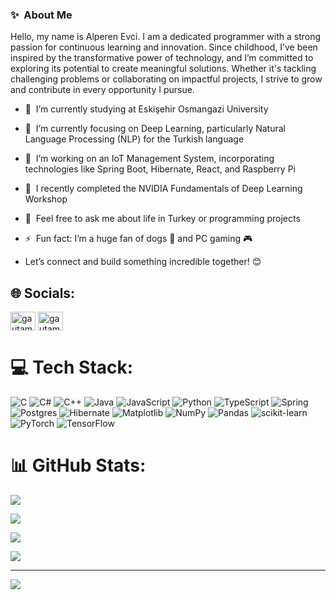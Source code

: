 ### ✨  About Me
Hello, my name is Alperen Evci. I am a dedicated programmer with a strong passion for continuous learning and innovation. Since childhood, I’ve been inspired by the transformative power of technology, and I’m committed to exploring its potential to create meaningful solutions. Whether it's tackling challenging problems or collaborating on impactful projects, I strive to grow and contribute in every opportunity I pursue.

- 🔭  I’m currently studying at Eskişehir Osmangazi University 
- 🌱  I’m currently focusing on Deep Learning, particularly Natural Language Processing (NLP) for the Turkish language
- 🚀  I’m working on an IoT Management System, incorporating technologies like Spring Boot, Hibernate, React, and Raspberry Pi
- 📜  I recently completed the NVIDIA Fundamentals of Deep Learning Workshop
- 💬  Feel free to ask me about life in Turkey or programming projects
- ⚡  Fun fact: I’m a huge fan of dogs 🐶 and PC gaming 🎮
  
- Let’s connect and build something incredible together! 😊<br>

## 🌐 Socials:
<p align="left">
<a href="https://linkedin.com/in/alperen-evci" target="blank"><img align="center" src="https://raw.githubusercontent.com/rahuldkjain/github-profile-readme-generator/master/src/images/icons/Social/linked-in-alt.svg" alt="gautamkrishnar" height="30" width="40" /></a>
<a href="https://instagram.com/evc_alperen7" target="blank"><img align="center" src="https://raw.githubusercontent.com/rahuldkjain/github-profile-readme-generator/master/src/images/icons/Social/instagram.svg" alt="gautamkrishnar" height="30" width="40" /></a>

# 💻 Tech Stack:
![C](https://img.shields.io/badge/c-%2300599C.svg?style=for-the-badge&logo=c&logoColor=white) ![C#](https://img.shields.io/badge/c%23-%23239120.svg?style=for-the-badge&logo=csharp&logoColor=white) ![C++](https://img.shields.io/badge/c++-%2300599C.svg?style=for-the-badge&logo=c%2B%2B&logoColor=white) ![Java](https://img.shields.io/badge/java-%23ED8B00.svg?style=for-the-badge&logo=openjdk&logoColor=white) ![JavaScript](https://img.shields.io/badge/javascript-%23323330.svg?style=for-the-badge&logo=javascript&logoColor=%23F7DF1E) ![Python](https://img.shields.io/badge/python-3670A0?style=for-the-badge&logo=python&logoColor=ffdd54) ![TypeScript](https://img.shields.io/badge/typescript-%23007ACC.svg?style=for-the-badge&logo=typescript&logoColor=white) ![Spring](https://img.shields.io/badge/spring-%236DB33F.svg?style=for-the-badge&logo=spring&logoColor=white) ![Postgres](https://img.shields.io/badge/postgres-%23316192.svg?style=for-the-badge&logo=postgresql&logoColor=white) ![Hibernate](https://img.shields.io/badge/Hibernate-59666C?style=for-the-badge&logo=Hibernate&logoColor=white) ![Matplotlib](https://img.shields.io/badge/Matplotlib-%23ffffff.svg?style=for-the-badge&logo=Matplotlib&logoColor=black) ![NumPy](https://img.shields.io/badge/numpy-%23013243.svg?style=for-the-badge&logo=numpy&logoColor=white) ![Pandas](https://img.shields.io/badge/pandas-%23150458.svg?style=for-the-badge&logo=pandas&logoColor=white) ![scikit-learn](https://img.shields.io/badge/scikit--learn-%23F7931E.svg?style=for-the-badge&logo=scikit-learn&logoColor=white) ![PyTorch](https://img.shields.io/badge/PyTorch-%23EE4C2C.svg?style=for-the-badge&logo=PyTorch&logoColor=white) ![TensorFlow](https://img.shields.io/badge/TensorFlow-%23FF6F00.svg?style=for-the-badge&logo=TensorFlow&logoColor=white)
# 📊 GitHub Stats:
![](https://komarev.com/ghpvc/?username=AlperenEvci&color=orange&style=for-the-badge)

![](https://github-readme-stats.vercel.app/api?username=AlperenEvci&theme=great-gatsby&hide_border=false&include_all_commits=false&count_private=false)<br/>

![](https://github-readme-streak-stats.herokuapp.com/?user=AlperenEvci&theme=great-gatsby&hide_border=false)<br/>

![](https://github-readme-stats.vercel.app/api/top-langs/?username=AlperenEvci&theme=great-gatsby&hide_border=false&include_all_commits=false&count_private=false&layout=compact)

---
[![](https://visitcount.itsvg.in/api?id=AlperenEvci&icon=0&color=0)](https://visitcount.itsvg.in)

<!-- Proudly created with GPRM ( https://gprm.itsvg.in ) -->
